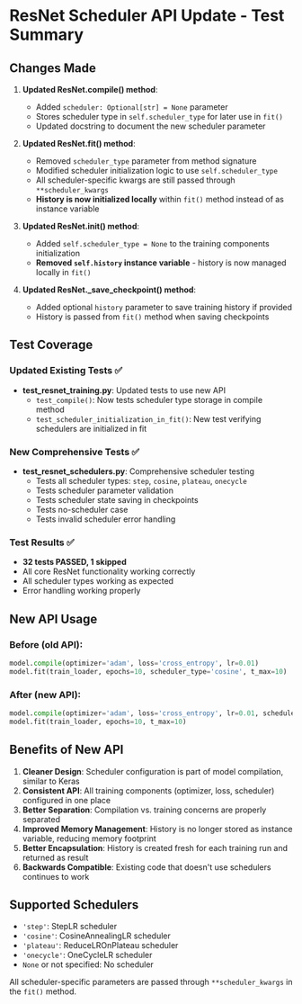 # ResNet Scheduler API Update - Test Summary

## Changes Made

1. **Updated ResNet.compile() method**:
   - Added `scheduler: Optional[str] = None` parameter
   - Stores scheduler type in `self.scheduler_type` for later use in `fit()`
   - Updated docstring to document the new scheduler parameter

2. **Updated ResNet.fit() method**:
   - Removed `scheduler_type` parameter from method signature
   - Modified scheduler initialization logic to use `self.scheduler_type`
   - All scheduler-specific kwargs are still passed through `**scheduler_kwargs`
   - **History is now initialized locally** within `fit()` method instead of as instance variable

3. **Updated ResNet.__init__() method**:
   - Added `self.scheduler_type = None` to the training components initialization
   - **Removed `self.history` instance variable** - history is now managed locally in `fit()`

4. **Updated ResNet._save_checkpoint() method**:
   - Added optional `history` parameter to save training history if provided
   - History is passed from `fit()` method when saving checkpoints

## Test Coverage

### Updated Existing Tests ✅
- **test_resnet_training.py**: Updated tests to use new API
  - `test_compile()`: Now tests scheduler type storage in compile method
  - `test_scheduler_initialization_in_fit()`: New test verifying schedulers are initialized in fit

### New Comprehensive Tests ✅
- **test_resnet_schedulers.py**: Comprehensive scheduler testing
  - Tests all scheduler types: `step`, `cosine`, `plateau`, `onecycle`
  - Tests scheduler parameter validation
  - Tests scheduler state saving in checkpoints
  - Tests no-scheduler case
  - Tests invalid scheduler error handling

### Test Results ✅
- **32 tests PASSED, 1 skipped**
- All core ResNet functionality working correctly
- All scheduler types working as expected
- Error handling working properly

## New API Usage

### Before (old API):
```python
model.compile(optimizer='adam', loss='cross_entropy', lr=0.01)
model.fit(train_loader, epochs=10, scheduler_type='cosine', t_max=10)
```

### After (new API):
```python
model.compile(optimizer='adam', loss='cross_entropy', lr=0.01, scheduler='cosine')
model.fit(train_loader, epochs=10, t_max=10)
```

## Benefits of New API

1. **Cleaner Design**: Scheduler configuration is part of model compilation, similar to Keras
2. **Consistent API**: All training components (optimizer, loss, scheduler) configured in one place
3. **Better Separation**: Compilation vs. training concerns are properly separated
4. **Improved Memory Management**: History is no longer stored as instance variable, reducing memory footprint
5. **Better Encapsulation**: History is created fresh for each training run and returned as result
6. **Backwards Compatible**: Existing code that doesn't use schedulers continues to work

## Supported Schedulers

- `'step'`: StepLR scheduler
- `'cosine'`: CosineAnnealingLR scheduler  
- `'plateau'`: ReduceLROnPlateau scheduler
- `'onecycle'`: OneCycleLR scheduler
- `None` or not specified: No scheduler

All scheduler-specific parameters are passed through `**scheduler_kwargs` in the `fit()` method.
